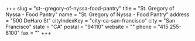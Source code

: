 +++
slug = "st--gregory-of-nyssa-food-pantry"
title = "St. Gregory of Nyssa - Food Pantry"
name = "St. Gregory of Nyssa - Food Pantry"
address = "500 DeHaro St"
cityIndexKey = "city-ca-san-francisco"
city = "San Francisco"
state = "CA"
postal = "94110"
website = ""
phone = "415 255-8100"
fax = ""
+++
